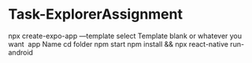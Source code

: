 # Task-ExplorerAssignment

npx create-expo-app —template
select Template blank or whatever you want 
app Name
cd folder
npm start
npm install && npx react-native run-android
